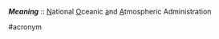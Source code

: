 ***Meaning*** :: <u>N</u>ational <u>O</u>ceanic <u>a</u>nd <u>A</u>tmospheric Administration

#acronym
